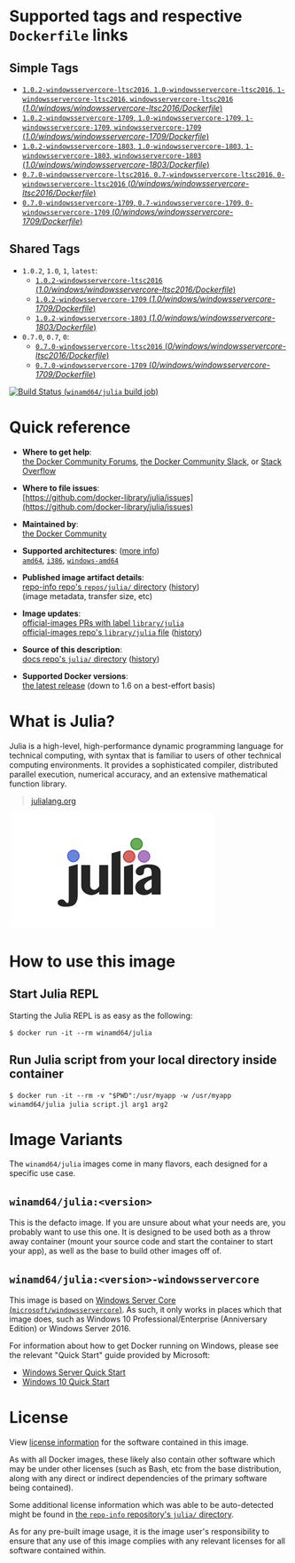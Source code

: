 <!--

********************************************************************************

WARNING:

    DO NOT EDIT "julia/README.md"

    IT IS AUTO-GENERATED

    (from the other files in "julia/" combined with a set of templates)

********************************************************************************

-->

# Supported tags and respective `Dockerfile` links

## Simple Tags

-	[`1.0.2-windowsservercore-ltsc2016`, `1.0-windowsservercore-ltsc2016`, `1-windowsservercore-ltsc2016`, `windowsservercore-ltsc2016` (*1.0/windows/windowsservercore-ltsc2016/Dockerfile*)](https://github.com/docker-library/julia/blob/739386e833cc5e839a7bf8e42c4f2e3eed3eb11e/1.0/windows/windowsservercore-ltsc2016/Dockerfile)
-	[`1.0.2-windowsservercore-1709`, `1.0-windowsservercore-1709`, `1-windowsservercore-1709`, `windowsservercore-1709` (*1.0/windows/windowsservercore-1709/Dockerfile*)](https://github.com/docker-library/julia/blob/739386e833cc5e839a7bf8e42c4f2e3eed3eb11e/1.0/windows/windowsservercore-1709/Dockerfile)
-	[`1.0.2-windowsservercore-1803`, `1.0-windowsservercore-1803`, `1-windowsservercore-1803`, `windowsservercore-1803` (*1.0/windows/windowsservercore-1803/Dockerfile*)](https://github.com/docker-library/julia/blob/739386e833cc5e839a7bf8e42c4f2e3eed3eb11e/1.0/windows/windowsservercore-1803/Dockerfile)
-	[`0.7.0-windowsservercore-ltsc2016`, `0.7-windowsservercore-ltsc2016`, `0-windowsservercore-ltsc2016` (*0/windows/windowsservercore-ltsc2016/Dockerfile*)](https://github.com/docker-library/julia/blob/9e8bb3426385de28cfac6576baef9bf580fe0e33/0/windows/windowsservercore-ltsc2016/Dockerfile)
-	[`0.7.0-windowsservercore-1709`, `0.7-windowsservercore-1709`, `0-windowsservercore-1709` (*0/windows/windowsservercore-1709/Dockerfile*)](https://github.com/docker-library/julia/blob/9e8bb3426385de28cfac6576baef9bf580fe0e33/0/windows/windowsservercore-1709/Dockerfile)

## Shared Tags

-	`1.0.2`, `1.0`, `1`, `latest`:
	-	[`1.0.2-windowsservercore-ltsc2016` (*1.0/windows/windowsservercore-ltsc2016/Dockerfile*)](https://github.com/docker-library/julia/blob/739386e833cc5e839a7bf8e42c4f2e3eed3eb11e/1.0/windows/windowsservercore-ltsc2016/Dockerfile)
	-	[`1.0.2-windowsservercore-1709` (*1.0/windows/windowsservercore-1709/Dockerfile*)](https://github.com/docker-library/julia/blob/739386e833cc5e839a7bf8e42c4f2e3eed3eb11e/1.0/windows/windowsservercore-1709/Dockerfile)
	-	[`1.0.2-windowsservercore-1803` (*1.0/windows/windowsservercore-1803/Dockerfile*)](https://github.com/docker-library/julia/blob/739386e833cc5e839a7bf8e42c4f2e3eed3eb11e/1.0/windows/windowsservercore-1803/Dockerfile)
-	`0.7.0`, `0.7`, `0`:
	-	[`0.7.0-windowsservercore-ltsc2016` (*0/windows/windowsservercore-ltsc2016/Dockerfile*)](https://github.com/docker-library/julia/blob/9e8bb3426385de28cfac6576baef9bf580fe0e33/0/windows/windowsservercore-ltsc2016/Dockerfile)
	-	[`0.7.0-windowsservercore-1709` (*0/windows/windowsservercore-1709/Dockerfile*)](https://github.com/docker-library/julia/blob/9e8bb3426385de28cfac6576baef9bf580fe0e33/0/windows/windowsservercore-1709/Dockerfile)

[![Build Status](https://doi-janky.infosiftr.net/job/multiarch/job/windows-amd64/job/julia/badge/icon) (`winamd64/julia` build job)](https://doi-janky.infosiftr.net/job/multiarch/job/windows-amd64/job/julia/)

# Quick reference

-	**Where to get help**:  
	[the Docker Community Forums](https://forums.docker.com/), [the Docker Community Slack](https://blog.docker.com/2016/11/introducing-docker-community-directory-docker-community-slack/), or [Stack Overflow](https://stackoverflow.com/search?tab=newest&q=docker)

-	**Where to file issues**:  
	[https://github.com/docker-library/julia/issues](https://github.com/docker-library/julia/issues)

-	**Maintained by**:  
	[the Docker Community](https://github.com/docker-library/julia)

-	**Supported architectures**: ([more info](https://github.com/docker-library/official-images#architectures-other-than-amd64))  
	[`amd64`](https://hub.docker.com/r/amd64/julia/), [`i386`](https://hub.docker.com/r/i386/julia/), [`windows-amd64`](https://hub.docker.com/r/winamd64/julia/)

-	**Published image artifact details**:  
	[repo-info repo's `repos/julia/` directory](https://github.com/docker-library/repo-info/blob/master/repos/julia) ([history](https://github.com/docker-library/repo-info/commits/master/repos/julia))  
	(image metadata, transfer size, etc)

-	**Image updates**:  
	[official-images PRs with label `library/julia`](https://github.com/docker-library/official-images/pulls?q=label%3Alibrary%2Fjulia)  
	[official-images repo's `library/julia` file](https://github.com/docker-library/official-images/blob/master/library/julia) ([history](https://github.com/docker-library/official-images/commits/master/library/julia))

-	**Source of this description**:  
	[docs repo's `julia/` directory](https://github.com/docker-library/docs/tree/master/julia) ([history](https://github.com/docker-library/docs/commits/master/julia))

-	**Supported Docker versions**:  
	[the latest release](https://github.com/docker/docker-ce/releases/latest) (down to 1.6 on a best-effort basis)

# What is Julia?

Julia is a high-level, high-performance dynamic programming language for technical computing, with syntax that is familiar to users of other technical computing environments. It provides a sophisticated compiler, distributed parallel execution, numerical accuracy, and an extensive mathematical function library.

> [julialang.org](http://julialang.org/)

![logo](https://raw.githubusercontent.com/docker-library/docs/520519ad7db3ea9fd5d3590e836c839a0ffd6f19/julia/logo.png)

# How to use this image

## Start Julia REPL

Starting the Julia REPL is as easy as the following:

```console
$ docker run -it --rm winamd64/julia
```

## Run Julia script from your local directory inside container

```console
$ docker run -it --rm -v "$PWD":/usr/myapp -w /usr/myapp winamd64/julia julia script.jl arg1 arg2
```

# Image Variants

The `winamd64/julia` images come in many flavors, each designed for a specific use case.

## `winamd64/julia:<version>`

This is the defacto image. If you are unsure about what your needs are, you probably want to use this one. It is designed to be used both as a throw away container (mount your source code and start the container to start your app), as well as the base to build other images off of.

## `winamd64/julia:<version>-windowsservercore`

This image is based on [Windows Server Core (`microsoft/windowsservercore`)](https://hub.docker.com/r/microsoft/windowsservercore/). As such, it only works in places which that image does, such as Windows 10 Professional/Enterprise (Anniversary Edition) or Windows Server 2016.

For information about how to get Docker running on Windows, please see the relevant "Quick Start" guide provided by Microsoft:

-	[Windows Server Quick Start](https://msdn.microsoft.com/en-us/virtualization/windowscontainers/quick_start/quick_start_windows_server)
-	[Windows 10 Quick Start](https://msdn.microsoft.com/en-us/virtualization/windowscontainers/quick_start/quick_start_windows_10)

# License

View [license information](http://julialang.org/) for the software contained in this image.

As with all Docker images, these likely also contain other software which may be under other licenses (such as Bash, etc from the base distribution, along with any direct or indirect dependencies of the primary software being contained).

Some additional license information which was able to be auto-detected might be found in [the `repo-info` repository's `julia/` directory](https://github.com/docker-library/repo-info/tree/master/repos/julia).

As for any pre-built image usage, it is the image user's responsibility to ensure that any use of this image complies with any relevant licenses for all software contained within.
